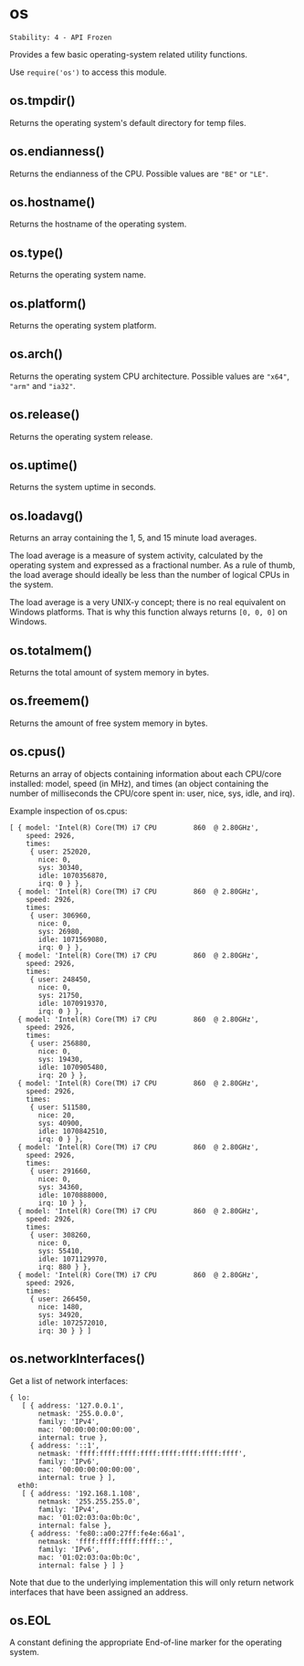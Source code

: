 # os

    Stability: 4 - API Frozen

Provides a few basic operating-system related utility functions.

Use `require('os')` to access this module.

## os.tmpdir()

Returns the operating system's default directory for temp files.

## os.endianness()

Returns the endianness of the CPU. Possible values are `"BE"` or `"LE"`.

## os.hostname()

Returns the hostname of the operating system.

## os.type()

Returns the operating system name.

## os.platform()

Returns the operating system platform.

## os.arch()

Returns the operating system CPU architecture. Possible values are `"x64"`,
`"arm"` and `"ia32"`.

## os.release()

Returns the operating system release.

## os.uptime()

Returns the system uptime in seconds.

## os.loadavg()

Returns an array containing the 1, 5, and 15 minute load averages.

The load average is a measure of system activity, calculated by the operating
system and expressed as a fractional number.  As a rule of thumb, the load
average should ideally be less than the number of logical CPUs in the system.

The load average is a very UNIX-y concept; there is no real equivalent on
Windows platforms.  That is why this function always returns `[0, 0, 0]` on
Windows.

## os.totalmem()

Returns the total amount of system memory in bytes.

## os.freemem()

Returns the amount of free system memory in bytes.

## os.cpus()

Returns an array of objects containing information about each CPU/core
installed: model, speed (in MHz), and times (an object containing the number of
milliseconds the CPU/core spent in: user, nice, sys, idle, and irq).

Example inspection of os.cpus:

    [ { model: 'Intel(R) Core(TM) i7 CPU         860  @ 2.80GHz',
        speed: 2926,
        times:
         { user: 252020,
           nice: 0,
           sys: 30340,
           idle: 1070356870,
           irq: 0 } },
      { model: 'Intel(R) Core(TM) i7 CPU         860  @ 2.80GHz',
        speed: 2926,
        times:
         { user: 306960,
           nice: 0,
           sys: 26980,
           idle: 1071569080,
           irq: 0 } },
      { model: 'Intel(R) Core(TM) i7 CPU         860  @ 2.80GHz',
        speed: 2926,
        times:
         { user: 248450,
           nice: 0,
           sys: 21750,
           idle: 1070919370,
           irq: 0 } },
      { model: 'Intel(R) Core(TM) i7 CPU         860  @ 2.80GHz',
        speed: 2926,
        times:
         { user: 256880,
           nice: 0,
           sys: 19430,
           idle: 1070905480,
           irq: 20 } },
      { model: 'Intel(R) Core(TM) i7 CPU         860  @ 2.80GHz',
        speed: 2926,
        times:
         { user: 511580,
           nice: 20,
           sys: 40900,
           idle: 1070842510,
           irq: 0 } },
      { model: 'Intel(R) Core(TM) i7 CPU         860  @ 2.80GHz',
        speed: 2926,
        times:
         { user: 291660,
           nice: 0,
           sys: 34360,
           idle: 1070888000,
           irq: 10 } },
      { model: 'Intel(R) Core(TM) i7 CPU         860  @ 2.80GHz',
        speed: 2926,
        times:
         { user: 308260,
           nice: 0,
           sys: 55410,
           idle: 1071129970,
           irq: 880 } },
      { model: 'Intel(R) Core(TM) i7 CPU         860  @ 2.80GHz',
        speed: 2926,
        times:
         { user: 266450,
           nice: 1480,
           sys: 34920,
           idle: 1072572010,
           irq: 30 } } ]

## os.networkInterfaces()

Get a list of network interfaces:

    { lo:
       [ { address: '127.0.0.1',
           netmask: '255.0.0.0',
           family: 'IPv4',
           mac: '00:00:00:00:00:00',
           internal: true },
         { address: '::1',
           netmask: 'ffff:ffff:ffff:ffff:ffff:ffff:ffff:ffff',
           family: 'IPv6',
           mac: '00:00:00:00:00:00',
           internal: true } ],
      eth0:
       [ { address: '192.168.1.108',
           netmask: '255.255.255.0',
           family: 'IPv4',
           mac: '01:02:03:0a:0b:0c',
           internal: false },
         { address: 'fe80::a00:27ff:fe4e:66a1',
           netmask: 'ffff:ffff:ffff:ffff::',
           family: 'IPv6',
           mac: '01:02:03:0a:0b:0c',
           internal: false } ] }

Note that due to the underlying implementation this will only return network 
interfaces that have been assigned an address.

## os.EOL

A constant defining the appropriate End-of-line marker for the operating system.
